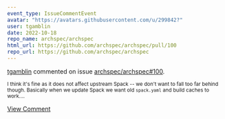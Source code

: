 ```yaml
---
event_type: IssueCommentEvent
avatar: "https://avatars.githubusercontent.com/u/299842?"
user: tgamblin
date: 2022-10-18
repo_name: archspec/archspec
html_url: https://github.com/archspec/archspec/pull/100
repo_url: https://github.com/archspec/archspec
---
```


<a href='https://github.com/tgamblin' target='_blank'>tgamblin</a> commented on issue <a href='https://github.com/archspec/archspec/pull/100' target='_blank'>archspec/archspec#100</a>.

<small>I think it's fine as it does not affect upstream Spack -- we don't want to fall too far behind though.  Basically when we update Spack we want old `spack.yaml` and build caches to work....</small>

<a href='https://github.com/archspec/archspec/pull/100' target='_blank'>View Comment</a>